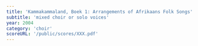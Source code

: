 ```yaml
---
title: 'Kammakammaland, Boek 1: Arrangements of Afrikaans Folk Songs'
subtitle: 'mixed choir or solo voices'
year: 2004
category: 'choir'
scoreURL: '/public/scores/XXX.pdf'
---
```

